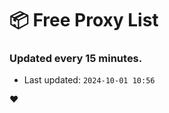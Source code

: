 # :package: Free Proxy List
### Updated every 15 minutes.

- Last updated: `2024-10-01 10:56`

:heart:
